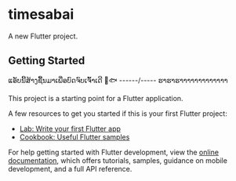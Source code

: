# timesabai

A new Flutter project.

## Getting Started

ແອັບນີ້ສ້າງຊື້ນມາເພື່ອບົດຈົບເຈົ້າເດີ 🥰🐟
------/----- ຮາຮາຮາາາາາາາາາາາາາ

This project is a starting point for a Flutter application.

A few resources to get you started if this is your first Flutter project:

- [Lab: Write your first Flutter app](https://docs.flutter.dev/get-started/codelab)
- [Cookbook: Useful Flutter samples](https://docs.flutter.dev/cookbook)

For help getting started with Flutter development, view the
[online documentation](https://docs.flutter.dev/), which offers tutorials,
samples, guidance on mobile development, and a full API reference.
